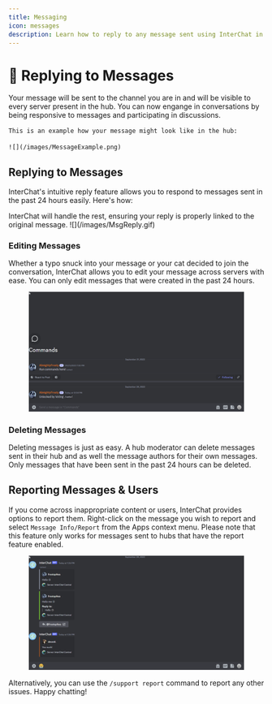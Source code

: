 ```yaml
---
title: Messaging
icon: messages
description: Learn how to reply to any message sent using InterChat in a hub
---
```


# 🔁 Replying to Messages

Your message will be sent to the channel you are in and will be visible to every server present in the hub. You can now engange in conversations by being responsive to messages and participating in discussions.

```
This is an example how your message might look like in the hub:

![](/images/MessageExample.png)
```

## Replying to Messages

InterChat's intuitive reply feature allows you to respond to messages sent in the past 24 hours easily. Here's how:

InterChat will handle the rest, ensuring your reply is properly linked to the original message. !\[]\(/images/MsgReply.gif)

### Editing Messages

Whether a typo snuck into your message or your cat decided to join the conversation, InterChat allows you to edit your message across servers with ease. You can only edit messages that were created in the past 24 hours.&#x20;

<figure><img src="../images/MsgEdit.gif" alt=""><figcaption></figcaption></figure>

### Deleting Messages

Deleting messages is just as easy. A hub moderator can delete messages sent in their hub and as well the message authors for their own messages. Only messages that have been sent in the past 24 hours can be deleted.

## Reporting Messages & Users

If you come across inappropriate content or users, InterChat provides options to report them. Right-click on the message you wish to report and select `Message Info/Report` from the Apps context menu. Please note that this feature only works for messages sent to hubs that have the report feature enabled.

<figure><img src="../images/ReportExampleGif.gif" alt=""><figcaption></figcaption></figure>

Alternatively, you can use the `/support report` command to report any other issues. Happy chatting!
